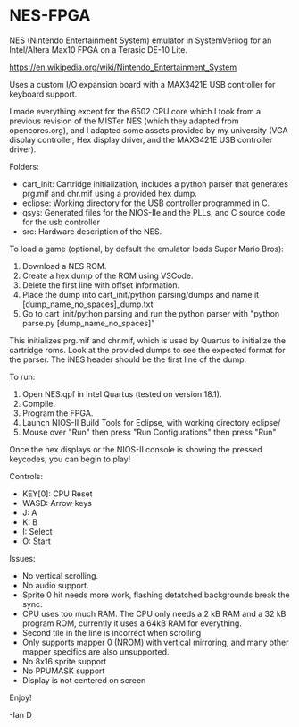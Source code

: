# NES-FPGA
NES (Nintendo Entertainment System) emulator in SystemVerilog for an Intel/Altera Max10 FPGA on a Terasic DE-10 Lite.

https://en.wikipedia.org/wiki/Nintendo_Entertainment_System

Uses a custom I/O expansion board with a MAX3421E USB controller for keyboard support.

I made everything except for the 6502 CPU core which I took from a previous revision of the MISTer NES (which they adapted from opencores.org), and I adapted some assets provided by my university (VGA display controller, Hex display driver, and the MAX3421E USB controller driver).

Folders:
- cart_init: Cartridge initialization, includes a python parser that generates prg.mif and chr.mif using a provided hex dump.
- eclipse: Working directory for the USB controller programmed in C.
- qsys: Generated files for the NIOS-IIe and the PLLs, and C source code for the usb controller
- src: Hardware description of the NES.

To load a game (optional, by default the emulator loads Super Mario Bros):
1. Download a NES ROM.
2. Create a hex dump of the ROM using VSCode. 
3. Delete the first line with offset information.
4. Place the dump into cart_init/python parsing/dumps and name it [dump_name_no_spaces]_dump.txt
5. Go to cart_init/python parsing and run the python parser with "python parse.py [dump_name_no_spaces]"

This initializes prg.mif and chr.mif, which is used by Quartus to initialize the cartridge roms. Look at the provided dumps to see the expected format for the parser. The iNES header should be the first line of the dump.

To run:
1. Open NES.qpf in Intel Quartus (tested on version 18.1).
2. Compile.
3. Program the FPGA.
5. Launch NIOS-II Build Tools for Eclipse, with working directory eclipse/
6. Mouse over "Run" then press "Run Configurations" then press "Run" 

Once the hex displays or the NIOS-II console is showing the pressed keycodes, you can begin to play!

Controls:
- KEY[0]: CPU Reset
- WASD: Arrow keys
- J: A
- K: B
- I: Select
- O: Start

Issues:
- No vertical scrolling.
- No audio support.
- Sprite 0 hit needs more work, flashing detatched backgrounds break the sync.
- CPU uses too much RAM. The CPU only needs a 2 kB RAM and a 32 kB program ROM, currently it uses a 64kB RAM for everything. 
- Second tile in the line is incorrect when scrolling
- Only supports mapper 0 (NROM) with vertical mirroring, and many other mapper specifics are also unsupported.
- No 8x16 sprite support
- No PPUMASK support
- Display is not centered on screen

Enjoy!

-Ian D
